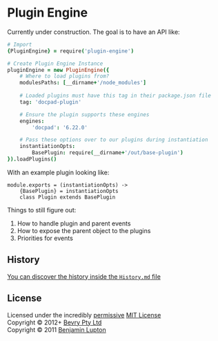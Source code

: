 # Plugin Engine

Currently under construction. The goal is to have an API like:

``` coffee
# Import
{PluginEngine} = require('plugin-engine')

# Create Plugin Engine Instance
pluginEngine = new PluginEngine({
	# Where to load plugins from?
	modulesPaths: [__dirname+'/node_modules']
	
	# Loaded plugins must have this tag in their package.json file
	tag: 'docpad-plugin'

	# Ensure the plugin supports these engines
	engines:
		'docpad': '6.22.0'

	# Pass these options over to our plugins during instantiation
	instantiationOpts:
		BasePlugin: require(__dirname+'/out/base-plugin')
}).loadPlugins()
```

With an example plugin looking like:

```
module.exports = (instantiationOpts) ->
	{BasePlugin} = instantiationOpts
	class Plugin extends BasePlugin
```

Things to still figure out:

1. How to handle plugin and parent events
1. How to expose the parent object to the plugins
1. Priorities for events


## History

[You can discover the history inside the `History.md` file](https://github.com/bevry/plugin-system/blob/master/History.md#files)


## License

Licensed under the incredibly [permissive](http://en.wikipedia.org/wiki/Permissive_free_software_licence) [MIT License](http://creativecommons.org/licenses/MIT/)
<br/>Copyright &copy; 2012+ [Bevry Pty Ltd](http://bevry.me)
<br/>Copyright &copy; 2011 [Benjamin Lupton](http://balupton.com)
